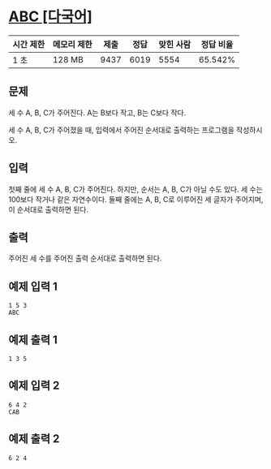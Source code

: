 # [ABC [다국어]](https://www.acmicpc.net/problem/3047)

| 시간 제한 | 메모리 제한 | 제출 | 정답 | 맞힌 사람 | 정답 비율 |
| --- | --- | --- | --- | --- | --- |
| 1 초 | 128 MB | 9437 | 6019 | 5554 | 65.542% |

## 문제

세 수 A, B, C가 주어진다. A는 B보다 작고, B는 C보다 작다.

세 수 A, B, C가 주어졌을 때, 입력에서 주어진 순서대로 출력하는 프로그램을 작성하시오.

## 입력

첫째 줄에 세 수 A, B, C가 주어진다. 하지만, 순서는 A, B, C가 아닐 수도 있다. 세 수는 100보다 작거나 같은 자연수이다. 둘째 줄에는 A, B, C로 이루어진 세 글자가 주어지며, 이 순서대로 출력하면 된다.

## 출력

주어진 세 수를 주어진 출력 순서대로 출력하면 된다.

## 예제 입력 1

```
1 5 3
ABC

```

## 예제 출력 1

```
1 3 5

```

## 예제 입력 2

```
6 4 2
CAB

```

## 예제 출력 2

```
6 2 4
```
